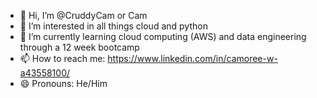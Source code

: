 - 👋 Hi, I’m @CruddyCam or Cam
- 👀 I’m interested in all things cloud and python
- 🌱 I’m currently learning cloud computing (AWS) and data engineering through a 12 week bootcamp
- 📫 How to reach me: https://www.linkedin.com/in/camoree-w-a43558100/ 
- 😄 Pronouns: He/Him

<!---
CruddyCam/CruddyCam is a ✨ special ✨ repository because its `README.md` (this file) appears on your GitHub profile.
You can click the Preview link to take a look at your changes.
--->
